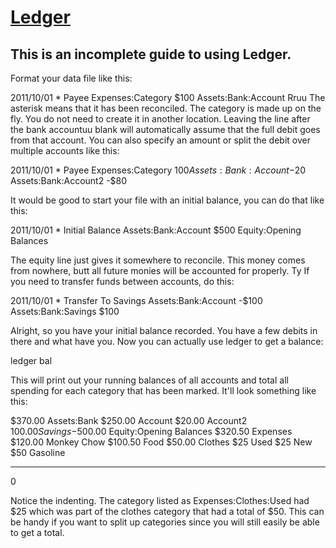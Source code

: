 # [Ledger](http://ledger-cli.org)  
## This is an incomplete guide to using Ledger.

Format your data file like this:

2011/10/01 * Payee
    Expenses:Category        $100
    Assets:Bank:Account
Rruu
The asterisk means that it has been reconciled. The category is made up on the fly. You do not need to create it in another location. Leaving the line after the bank accountuu blank will automatically assume that the full debit goes from that account. You can also specify an amount or split the debit over multiple accounts like this:

2011/10/01 * Payee
    Expenses:Category        $100
    Assets:Bank:Account      -$20
    Assets:Bank:Account2    -$80

It would be good to start your file with an initial balance, you can do that like this:

2011/10/01 * Initial Balance
    Assets:Bank:Account        $500
    Equity:Opening Balances

The equity line just gives it somewhere to reconcile. This money comes from nowhere, butt all future monies will be accounted for properly.
Ty
If you need to transfer funds between accounts, do this:

2011/10/01 * Transfer To Savings
    Assets:Bank:Account        -$100
    Assets:Bank:Savings        $100

Alright, so you have your initial balance recorded. You have a few debits in there and what have you. Now you can actually use ledger to get a balance:

ledger bal

This will print out your running balances of all accounts and total all spending for each category that has been marked. It'll look something like this:

$370.00 Assets:Bank
$250.00     Account
$20.00       Account2
$100.00     Savings
-$500.00 Equity:Opening Balances
$320.50 Expenses
$120.00     Monkey Chow
$100.50     Food
$50.00       Clothes
$25                Used
$25                New
$50             Gasoline
- - - - - - - - - - - - - - - - - - - - - - - - - - -
   0

Notice the indenting. The category listed as Expenses:Clothes:Used had $25 which was part of the clothes category that had a total of $50. This can be handy if you want to split up categories since you will still easily be able to get a total.
